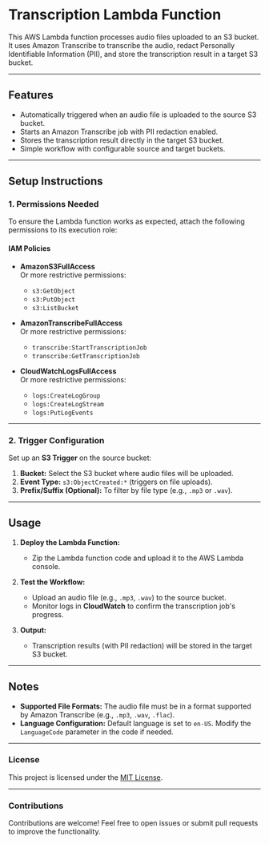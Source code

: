 # **Transcription Lambda Function**

This AWS Lambda function processes audio files uploaded to an S3 bucket. It uses Amazon Transcribe to transcribe the audio, redact Personally Identifiable Information (PII), and store the transcription result in a target S3 bucket.

---

## **Features**
- Automatically triggered when an audio file is uploaded to the source S3 bucket.
- Starts an Amazon Transcribe job with PII redaction enabled.
- Stores the transcription result directly in the target S3 bucket.
- Simple workflow with configurable source and target buckets.

---

## **Setup Instructions**

### **1. Permissions Needed**
To ensure the Lambda function works as expected, attach the following permissions to its execution role:

#### **IAM Policies**
- **AmazonS3FullAccess**  
  Or more restrictive permissions:
  - `s3:GetObject`
  - `s3:PutObject`
  - `s3:ListBucket`

- **AmazonTranscribeFullAccess**  
  Or more restrictive permissions:
  - `transcribe:StartTranscriptionJob`
  - `transcribe:GetTranscriptionJob`

- **CloudWatchLogsFullAccess**  
  Or more restrictive permissions:
  - `logs:CreateLogGroup`
  - `logs:CreateLogStream`
  - `logs:PutLogEvents`

---

### **2. Trigger Configuration**
Set up an **S3 Trigger** on the source bucket:

1. **Bucket:** Select the S3 bucket where audio files will be uploaded.  
2. **Event Type:** `s3:ObjectCreated:*` (triggers on file uploads).  
3. **Prefix/Suffix (Optional):** To filter by file type (e.g., `.mp3` or `.wav`).  

---

## **Usage**

1. **Deploy the Lambda Function:**
   - Zip the Lambda function code and upload it to the AWS Lambda console.

2. **Test the Workflow:**
   - Upload an audio file (e.g., `.mp3`, `.wav`) to the source bucket.
   - Monitor logs in **CloudWatch** to confirm the transcription job's progress.

3. **Output:**
   - Transcription results (with PII redaction) will be stored in the target S3 bucket.

---

## **Notes**
- **Supported File Formats:** The audio file must be in a format supported by Amazon Transcribe (e.g., `.mp3`, `.wav`, `.flac`).
- **Language Configuration:** Default language is set to `en-US`. Modify the `LanguageCode` parameter in the code if needed.

---

### **License**
This project is licensed under the [MIT License](LICENSE).  

---

### **Contributions**
Contributions are welcome! Feel free to open issues or submit pull requests to improve the functionality.
